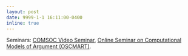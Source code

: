 ```yaml
---
layout: post
date: 9999-1-1 16:11:00-0400
inline: true
---
```


Seminars: [COMSOC Video Seminar](https://www.comsocseminar.org/), [Online Seminar on Computational Models of Argument (OSCMART)](https://sites.google.com/view/argumentation-seminar/). 